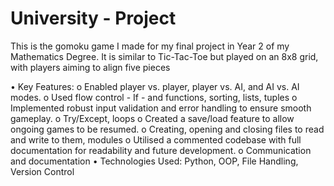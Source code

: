 # University - Project
This is the gomoku game I made for my final project in Year 2 of my Mathematics Degree. It is similar to Tic-Tac-Toe but played on an 8x8 grid, with players aiming to align five pieces

•	Key Features:
  o	Enabled player vs. player, player vs. AI, and AI vs. AI modes.
    o	Used flow control - If - and functions, sorting, lists, tuples
  o	Implemented robust input validation and error handling to ensure smooth gameplay.
    o	Try/Except, loops
  o	Created a save/load feature to allow ongoing games to be resumed.
    o	Creating, opening and closing files to read and write to them, modules
  o	Utilised a commented codebase with full documentation for readability and future development.
    o	Communication and documentation
•	Technologies Used: Python, OOP, File Handling, Version Control

